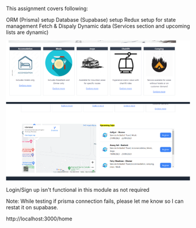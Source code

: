 This assignment covers following:

ORM (Prisma) setup
Database (Supabase) setup
Redux setup for state management
Fetch & Dispaly Dynamic data (Services section and upcoming lists are dynamic)

<img src="public/Services.PNG" alt="Alt text" title="Optional title">
<img src="public/trips.PNG" alt="Alt text" title="Optional title">

Login/Sign up isn't functional in this module as not required

Note: While testing if prisma connection fails, please let me know so I can restat it on supabase.

http://localhost:3000/home
